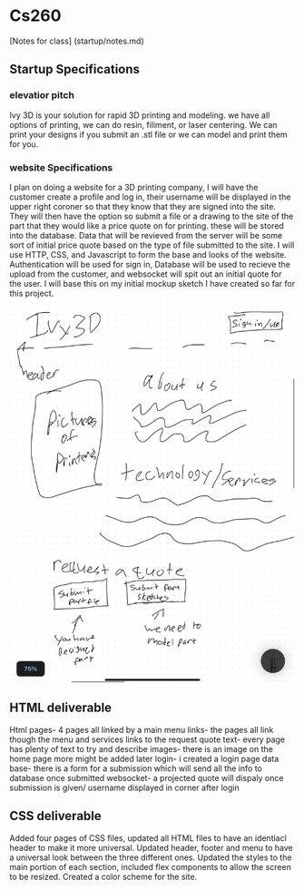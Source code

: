 # Cs260
[Notes for class] (startup/notes.md)
## Startup Specifications
### elevatior pitch
Ivy 3D is your solution for rapid 3D printing and modeling. we have all options of printing, we can do resin, filiment, or laser centering. We can print your designs if you submit an .stl file or we can model and print them for you. 
### website Specifications
I plan on doing a website for a 3D printing company, I will have the customer create a profile and log in, their username will be displayed in the upper right coroner so that they know that they are signed into the site. They will then have the option so submit a file or a drawing to the site of the part that they would like a price quote on for printing. these will be stored into the database. Data that will be revieved from the server will be some sort of initial price quote based on the type of file submitted to the site. I will use HTTP, CSS, and Javascript to form the base and looks of the website. Authentication will be used for sign in, Database will be used to recieve the upload from the customer, and websocket will spit out an initial quote for the user. I will base this on my initial mockup sketch I have created so far for this project.
![Initial website mockup sketch](/mockup.jpeg)

## HTML deliverable
Html pages- 4 pages all linked by a main menu
links- the pages all link though the menu and services links to the request quote
text- every page has plenty of text to try and describe
images- there is an image on the home page more might be added later
login- i created a login page
data base- there is a form for a submission which will send all the info to database once submitted
websocket- a projected quote will dispaly once submission is given/ username displayed in corner after login

## CSS deliverable
Added four pages of CSS files, updated all HTML files to have an identiacl header to make it more universal. 
Updated header, footer and menu to have a universal look between the three different ones. 
Updated the styles to the main portion of each section, included flex components to allow the screen to be resized. 
Created a color scheme for the site.